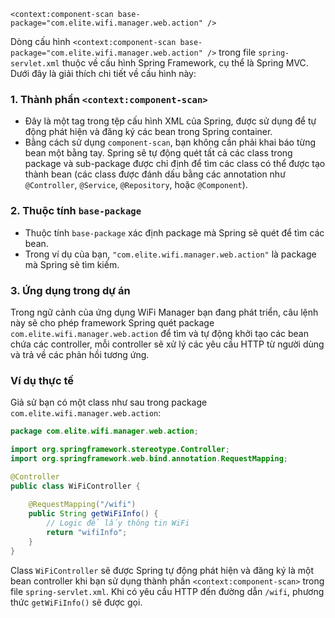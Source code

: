 ```
<context:component-scan base-package="com.elite.wifi.manager.web.action" />
```

Dòng cấu hình `<context:component-scan base-package="com.elite.wifi.manager.web.action" />` trong file `spring-servlet.xml` thuộc về cấu hình Spring Framework, cụ thể là Spring MVC. Dưới đây là giải thích chi tiết về cấu hình này:

### 1. Thành phần `<context:component-scan>`

- Đây là một tag trong tệp cấu hình XML của Spring, được sử dụng để tự động phát hiện và đăng ký các bean trong Spring container.
- Bằng cách sử dụng `component-scan`, bạn không cần phải khai báo từng bean một bằng tay. Spring sẽ tự động quét tất cả các class trong package và sub-package được chỉ định để tìm các class có thể được tạo thành bean (các class được đánh dấu bằng các annotation như `@Controller`, `@Service`, `@Repository`, hoặc `@Component`).

### 2. Thuộc tính `base-package`

- Thuộc tính `base-package` xác định package mà Spring sẽ quét để tìm các bean.
- Trong ví dụ của bạn, `"com.elite.wifi.manager.web.action"` là package mà Spring sẽ tìm kiếm.


### 3. Ứng dụng trong dự án

Trong ngữ cảnh của ứng dụng WiFi Manager bạn đang phát triển, câu lệnh này sẽ cho phép framework Spring quét package `com.elite.wifi.manager.web.action` để tìm và tự động khởi tạo các bean chứa các controller, mỗi controller sẽ xử lý các yêu cầu HTTP từ người dùng và trả về các phản hồi tương ứng.

### Ví dụ thực tế

Giả sử bạn có một class như sau trong package `com.elite.wifi.manager.web.action`:

```java
package com.elite.wifi.manager.web.action;

import org.springframework.stereotype.Controller;
import org.springframework.web.bind.annotation.RequestMapping;

@Controller
public class WiFiController {
    
    @RequestMapping("/wifi")
    public String getWiFiInfo() {
        // Logic để lấy thông tin WiFi
        return "wifiInfo";
    }
}
```

Class `WiFiController` sẽ được Spring tự động phát hiện và đăng ký là một bean controller khi bạn sử dụng thành phần `<context:component-scan>` trong file `spring-servlet.xml`. Khi có yêu cầu HTTP đến đường dẫn `/wifi`, phương thức `getWiFiInfo()` sẽ được gọi.

